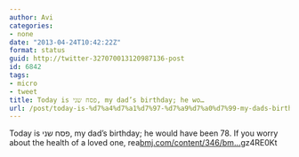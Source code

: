 ```yaml
---
author: Avi
categories:
- none
date: "2013-04-24T10:42:22Z"
format: status
guid: http://twitter-327070013120987136-post
id: 6842
tags:
- micro
- tweet
title: Today is פסח שני, my dad’s birthday; he wo…
url: /post/today-is-%d7%a4%d7%a1%d7%97-%d7%a9%d7%a0%d7%99-my-dads-birthday-he-wo/
---
```

Today is פסח שני, my dad’s birthday; he would have been 78. If you worry about the health of a loved one, rea[bmj.com/content/346/bm…](http://www.bmj.com/content/346/bmj.f1050)gz4RE0Kt